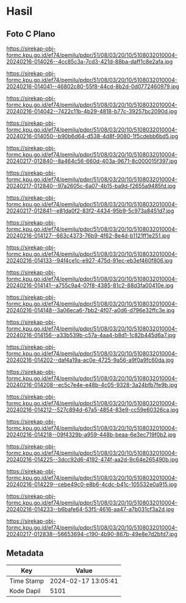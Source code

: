 # Hasil

## Foto C Plano

https://sirekap-obj-formc.kpu.go.id/ef74/pemilu/pdpr/51/08/03/20/10/5108032010004-20240216-014026--4cc85c3a-7cd3-421d-88ba-daff1c8e2afa.jpg

https://sirekap-obj-formc.kpu.go.id/ef74/pemilu/pdpr/51/08/03/20/10/5108032010004-20240216-014041--46802c80-55f8-44cd-8b2d-0d0772460979.jpg

https://sirekap-obj-formc.kpu.go.id/ef74/pemilu/pdpr/51/08/03/20/10/5108032010004-20240216-014042--7422c11b-4b29-4818-b77c-39257bc2090d.jpg

https://sirekap-obj-formc.kpu.go.id/ef74/pemilu/pdpr/51/08/03/20/10/5108032010004-20240216-014050--b90b6d64-d538-4d8f-9080-1f5cdebb6bd5.jpg

https://sirekap-obj-formc.kpu.go.id/ef74/pemilu/pdpr/51/08/03/20/10/5108032010004-20240217-012840--8a464c56-660d-403a-9671-8c000015f397.jpg

https://sirekap-obj-formc.kpu.go.id/ef74/pemilu/pdpr/51/08/03/20/10/5108032010004-20240217-012840--97a2605c-6a07-4b15-ba9d-f2655a9485fd.jpg

https://sirekap-obj-formc.kpu.go.id/ef74/pemilu/pdpr/51/08/03/20/10/5108032010004-20240217-012841--e81da0f2-83f2-4434-95b9-5c973a8451d7.jpg

https://sirekap-obj-formc.kpu.go.id/ef74/pemilu/pdpr/51/08/03/20/10/5108032010004-20240216-014127--663c4373-76b9-4f62-8e4d-b1121ff1e251.jpg

https://sirekap-obj-formc.kpu.go.id/ef74/pemilu/pdpr/51/08/03/20/10/5108032010004-20240216-014133--94f4ce1c-e927-475d-91ec-eb3ef460f806.jpg

https://sirekap-obj-formc.kpu.go.id/ef74/pemilu/pdpr/51/08/03/20/10/5108032010004-20240216-014141--a755c9a4-07f8-4385-81c2-88d3fa00410e.jpg

https://sirekap-obj-formc.kpu.go.id/ef74/pemilu/pdpr/51/08/03/20/10/5108032010004-20240216-014148--3a06eca6-7bb2-4f07-a0d6-d796e32ffc3e.jpg

https://sirekap-obj-formc.kpu.go.id/ef74/pemilu/pdpr/51/08/03/20/10/5108032010004-20240216-014156--a33b539b-c57a-4aa4-b8d1-1c82b445d6a7.jpg

https://sirekap-obj-formc.kpu.go.id/ef74/pemilu/pdpr/51/08/03/20/10/5108032010004-20240216-014202--daf4a19a-ac0e-4725-9a56-a9f0a9fc60da.jpg

https://sirekap-obj-formc.kpu.go.id/ef74/pemilu/pdpr/51/08/03/20/10/5108032010004-20240216-014208--ec5c7e4e-e48b-4c05-9328-3a24bfb7fe9b.jpg

https://sirekap-obj-formc.kpu.go.id/ef74/pemilu/pdpr/51/08/03/20/10/5108032010004-20240216-014212--527c894d-67a5-4854-83e9-cc59e60326ca.jpg

https://sirekap-obj-formc.kpu.go.id/ef74/pemilu/pdpr/51/08/03/20/10/5108032010004-20240216-014218--09f4329b-a959-448b-beaa-6e3ec719f0b2.jpg

https://sirekap-obj-formc.kpu.go.id/ef74/pemilu/pdpr/51/08/03/20/10/5108032010004-20240216-014225--3dcc92d6-4192-474f-aa2d-9c64e265490b.jpg

https://sirekap-obj-formc.kpu.go.id/ef74/pemilu/pdpr/51/08/03/20/10/5108032010004-20240216-014229--cebe49c0-e8b6-4cdc-b41c-105532e0a915.jpg

https://sirekap-obj-formc.kpu.go.id/ef74/pemilu/pdpr/51/08/03/20/10/5108032010004-20240216-014233--b6bafe64-53f5-4616-aa47-a7b031cf3a2d.jpg

https://sirekap-obj-formc.kpu.go.id/ef74/pemilu/pdpr/51/08/03/20/10/5108032010004-20240217-012838--56653694-c190-4b90-867b-49e8e7d2bfd7.jpg


## Metadata

| Key        | Value               |
| ---------- | ------------------- |
| Time Stamp | 2024-02-17 13:05:41 |
| Kode Dapil | 5101                |



